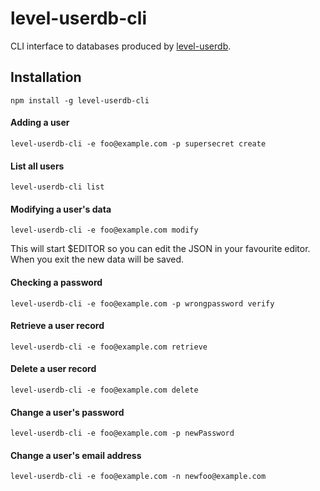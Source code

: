 level-userdb-cli
================

CLI interface to databases produced by [level-userdb](http://github.com/FrozenRidge/level-userdb).


## Installation

`npm install -g level-userdb-cli`

#### Adding a user

`level-userdb-cli -e foo@example.com -p supersecret create`

#### List all users

`level-userdb-cli list`

#### Modifying a user's data

`level-userdb-cli -e foo@example.com modify`

This will start $EDITOR so you can edit the JSON in your favourite editor. When you exit the new data
will be saved.

#### Checking a password 

`level-userdb-cli -e foo@example.com -p wrongpassword verify`

#### Retrieve a user record

`level-userdb-cli -e foo@example.com retrieve`

#### Delete a user record

`level-userdb-cli -e foo@example.com delete`

#### Change a user's password

`level-userdb-cli -e foo@example.com -p newPassword`

#### Change a user's email address

`level-userdb-cli -e foo@example.com -n newfoo@example.com`


